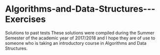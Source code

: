 # Algorithms-and-Data-Structures---Exercises
Solutions to past tests
These solutions were compiled during the Summer Semester of the academic year of 2017/2018 and I hope they are of use to someone who is taking an introductory course in Algorithms and Data Structures.
